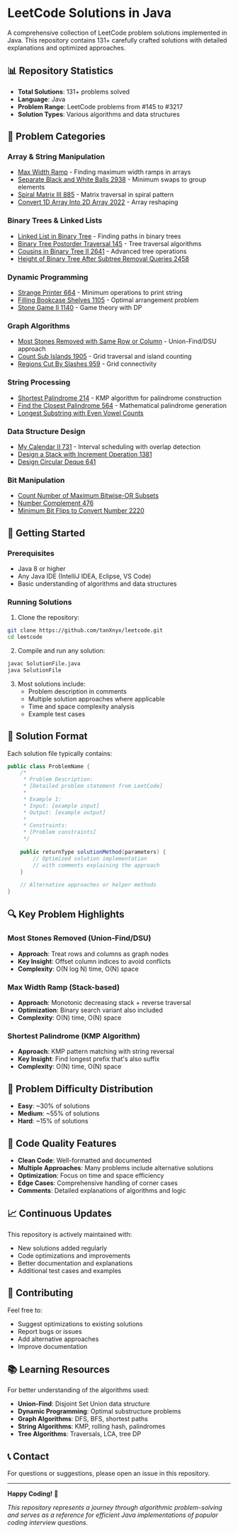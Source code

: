 # LeetCode Solutions in Java

A comprehensive collection of LeetCode problem solutions implemented in Java. This repository contains 131+ carefully crafted solutions with detailed explanations and optimized approaches.

## 📊 Repository Statistics

- **Total Solutions**: 131+ problems solved
- **Language**: Java
- **Problem Range**: LeetCode problems from #145 to #3217
- **Solution Types**: Various algorithms and data structures

## 🎯 Problem Categories

### Array & String Manipulation
- [Max Width Ramp](MaxWidthRamp.java) - Finding maximum width ramps in arrays
- [Separate Black and White Balls 2938](SeparateBlackAndWhiteBalls2938.java) - Minimum swaps to group elements
- [Spiral Matrix III 885](SpiralMatrixlll885.java) - Matrix traversal in spiral pattern
- [Convert 1D Array Into 2D Array 2022](Convert1DArrayInto2DArray2022.java) - Array reshaping

### Binary Trees & Linked Lists
- [Linked List in Binary Tree](LinkedListInBinaryTree.java) - Finding paths in binary trees
- [Binary Tree Postorder Traversal 145](BinaryTreePostorderTravesal145.java) - Tree traversal algorithms
- [Cousins in Binary Tree II 2641](CousinsInBinaryTreeII2641.java) - Advanced tree operations
- [Height of Binary Tree After Subtree Removal Queries 2458](HeightOfBinaryTreeAfterSubtreeRemovalQueries2458.java)

### Dynamic Programming
- [Strange Printer 664](StrangePrinter664.java) - Minimum operations to print string
- [Filling Bookcase Shelves 1105](FillingBookcaseShelves1105.java) - Optimal arrangement problem
- [Stone Game II 1140](StoneGamell1140.java) - Game theory with DP

### Graph Algorithms
- [Most Stones Removed with Same Row or Column](mOSTsTONESrEMOVEDwITHsAMErOWoRcOLUMN.java) - Union-Find/DSU approach
- [Count Sub Islands 1905](CountSubIslands1905.java) - Grid traversal and island counting
- [Regions Cut By Slashes 959](RegionsCutBySlashes959.java) - Grid connectivity

### String Processing
- [Shortest Palindrome 214](ShortestPalindrome214.java) - KMP algorithm for palindrome construction
- [Find the Closest Palindrome 564](FindTheClosestPalindrome564.java) - Mathematical palindrome generation
- [Longest Substring with Even Vowel Counts](FindTheLongestSubstringContainingVowelsInEvenCount.java)

### Data Structure Design
- [My Calendar II 731](MyCalenderII731.java) - Interval scheduling with overlap detection
- [Design a Stack with Increment Operation 1381](DesignAStackWithIncrementOperation1381.java)
- [Design Circular Deque 641](DesignCircleDeque641.java)

### Bit Manipulation
- [Count Number of Maximum Bitwise-OR Subsets](CountNumOfMaxBitwiseORSubsets.java)
- [Number Complement 476](NumberComplement476.java)
- [Minimum Bit Flips to Convert Number 2220](MinimumBitFlipsToConvertNumber2220.java)

## 🚀 Getting Started

### Prerequisites
- Java 8 or higher
- Any Java IDE (IntelliJ IDEA, Eclipse, VS Code)
- Basic understanding of algorithms and data structures

### Running Solutions

1. Clone the repository:
```bash
git clone https://github.com/tanXnyx/leetcode.git
cd leetcode
```

2. Compile and run any solution:
```bash
javac SolutionFile.java
java SolutionFile
```

3. Most solutions include:
   - Problem description in comments
   - Multiple solution approaches where applicable
   - Time and space complexity analysis
   - Example test cases

## 📝 Solution Format

Each solution file typically contains:

```java
public class ProblemName {
    /*
     * Problem Description:
     * [Detailed problem statement from LeetCode]
     * 
     * Example 1:
     * Input: [example input]
     * Output: [example output]
     * 
     * Constraints:
     * [Problem constraints]
     */
    
    public returnType solutionMethod(parameters) {
        // Optimized solution implementation
        // with comments explaining the approach
    }
    
    // Alternative approaches or helper methods
}
```

## 🔍 Key Problem Highlights

### Most Stones Removed (Union-Find/DSU)
- **Approach**: Treat rows and columns as graph nodes
- **Key Insight**: Offset column indices to avoid conflicts
- **Complexity**: O(N log N) time, O(N) space

### Max Width Ramp (Stack-based)
- **Approach**: Monotonic decreasing stack + reverse traversal
- **Optimization**: Binary search variant also included
- **Complexity**: O(N) time, O(N) space

### Shortest Palindrome (KMP Algorithm)
- **Approach**: KMP pattern matching with string reversal
- **Key Insight**: Find longest prefix that's also suffix
- **Complexity**: O(N) time, O(N) space

## 🎯 Problem Difficulty Distribution

- **Easy**: ~30% of solutions
- **Medium**: ~55% of solutions  
- **Hard**: ~15% of solutions

## 🔧 Code Quality Features

- **Clean Code**: Well-formatted and documented
- **Multiple Approaches**: Many problems include alternative solutions
- **Optimization**: Focus on time and space efficiency
- **Edge Cases**: Comprehensive handling of corner cases
- **Comments**: Detailed explanations of algorithms and logic

## 📈 Continuous Updates

This repository is actively maintained with:
- New solutions added regularly
- Code optimizations and improvements
- Better documentation and explanations
- Additional test cases and examples

## 🤝 Contributing

Feel free to:
- Suggest optimizations to existing solutions
- Report bugs or issues
- Add alternative approaches
- Improve documentation

## 📚 Learning Resources

For better understanding of the algorithms used:
- **Union-Find**: Disjoint Set Union data structure
- **Dynamic Programming**: Optimal substructure problems
- **Graph Algorithms**: DFS, BFS, shortest paths
- **String Algorithms**: KMP, rolling hash, palindromes
- **Tree Algorithms**: Traversals, LCA, tree DP

## 📞 Contact

For questions or suggestions, please open an issue in this repository.

---

**Happy Coding!** 🎉

*This repository represents a journey through algorithmic problem-solving and serves as a reference for efficient Java implementations of popular coding interview questions.*
